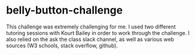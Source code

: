 # belly-button-challenge
This challenge was extremely challenging for me. I used two different tutoring sessions with Kourt Bailey in order to work through the challenge. I also relied on the ask the class slack channel, as well as various web sources (W3 schools, stack overflow, github). 